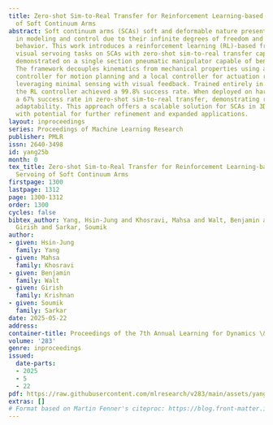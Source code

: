 ```yaml
---
title: Zero-shot Sim-to-Real Transfer for Reinforcement Learning-based Visual Servoing
  of Soft Continuum Arms
abstract: Soft continuum arms (SCAs) soft and deformable nature presents challenges
  in modeling and control due to their infinite degrees of freedom and non-linear
  behavior. This work introduces a reinforcement learning (RL)-based framework for
  visual servoing tasks on SCAs with zero-shot sim-to-real transfer capabilities,
  demonstrated on a single section pneumatic manipulator capable of bending and twisting.
  The framework decouples kinematics from mechanical properties using an RL kinematic
  controller for motion planning and a local controller for actuation refinement,
  leveraging minimal sensing with visual feedback. Trained entirely in simulation,
  the RL controller achieved a 99.8% success rate. When deployed on hardware, it achieved
  a 67% success rate in zero-shot sim-to-real transfer, demonstrating robustness and
  adaptability. This approach offers a scalable solution for SCAs in 3D visual servoing,
  with potential for further refinement and expanded applications.
layout: inproceedings
series: Proceedings of Machine Learning Research
publisher: PMLR
issn: 2640-3498
id: yang25b
month: 0
tex_title: Zero-shot Sim-to-Real Transfer for Reinforcement Learning-based Visual
  Servoing of Soft Continuum Arms
firstpage: 1300
lastpage: 1312
page: 1300-1312
order: 1300
cycles: false
bibtex_author: Yang, Hsin-Jung and Khosravi, Mahsa and Walt, Benjamin and Krishnan,
  Girish and Sarkar, Soumik
author:
- given: Hsin-Jung
  family: Yang
- given: Mahsa
  family: Khosravi
- given: Benjamin
  family: Walt
- given: Girish
  family: Krishnan
- given: Soumik
  family: Sarkar
date: 2025-05-22
address:
container-title: Proceedings of the 7th Annual Learning for Dynamics \& Control Conference
volume: '283'
genre: inproceedings
issued:
  date-parts:
  - 2025
  - 5
  - 22
pdf: https://raw.githubusercontent.com/mlresearch/v283/main/assets/yang25b/yang25b.pdf
extras: []
# Format based on Martin Fenner's citeproc: https://blog.front-matter.io/posts/citeproc-yaml-for-bibliographies/
---
```

